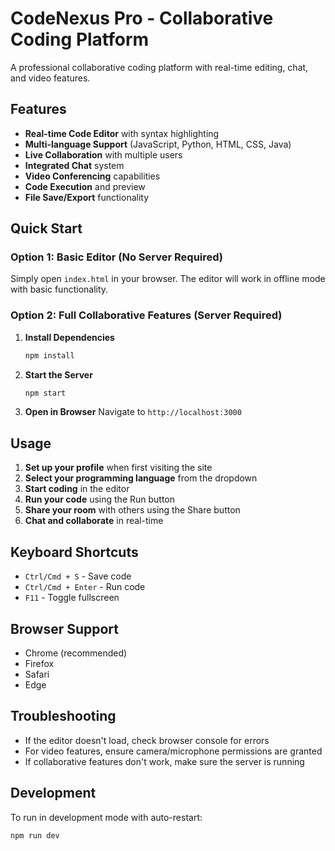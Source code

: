 # CodeNexus Pro - Collaborative Coding Platform

A professional collaborative coding platform with real-time editing, chat, and video features.

## Features

- **Real-time Code Editor** with syntax highlighting
- **Multi-language Support** (JavaScript, Python, HTML, CSS, Java)
- **Live Collaboration** with multiple users
- **Integrated Chat** system
- **Video Conferencing** capabilities
- **Code Execution** and preview
- **File Save/Export** functionality

## Quick Start

### Option 1: Basic Editor (No Server Required)
Simply open `index.html` in your browser. The editor will work in offline mode with basic functionality.

### Option 2: Full Collaborative Features (Server Required)

1. **Install Dependencies**
   ```bash
   npm install
   ```

2. **Start the Server**
   ```bash
   npm start
   ```

3. **Open in Browser**
   Navigate to `http://localhost:3000`

## Usage

1. **Set up your profile** when first visiting the site
2. **Select your programming language** from the dropdown
3. **Start coding** in the editor
4. **Run your code** using the Run button
5. **Share your room** with others using the Share button
6. **Chat and collaborate** in real-time

## Keyboard Shortcuts

- `Ctrl/Cmd + S` - Save code
- `Ctrl/Cmd + Enter` - Run code
- `F11` - Toggle fullscreen

## Browser Support

- Chrome (recommended)
- Firefox
- Safari
- Edge

## Troubleshooting

- If the editor doesn't load, check browser console for errors
- For video features, ensure camera/microphone permissions are granted
- If collaborative features don't work, make sure the server is running

## Development

To run in development mode with auto-restart:
```bash
npm run dev
```